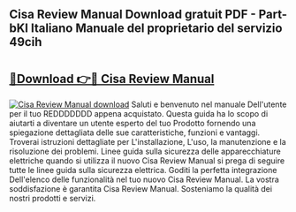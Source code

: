 ## Cisa Review Manual Download gratuit PDF - Part-bKI Italiano Manuale del proprietario del servizio 49cih

# <h2><a href="http://dfgqae.blite.top/?on=Cisa+Review+Manual">🔗Download 👉🔴 Cisa Review Manual</a></h2>

[![Cisa Review Manual download](https://i.imgur.com/lujVjoI.png)](http://dfgqae.blite.top/?on=Cisa+Review+Manual)
Saluti e benvenuto nel manuale Dell'utente per il tuo REDDDDDDD appena acquistato. Questa guida ha lo scopo di aiutarti a diventare un utente esperto del tuo Prodotto fornendo una spiegazione dettagliata delle sue caratteristiche, funzioni e vantaggi. Troverai istruzioni dettagliate per L'installazione, L'uso, la manutenzione e la risoluzione dei problemi. Linee guida sulla sicurezza delle apparecchiature elettriche quando si utilizza il nuovo Cisa Review Manual si prega di seguire tutte le linee guida sulla sicurezza elettrica. Goditi la perfetta integrazione Dell'elenco delle funzionalità nel tuo nuovo Cisa Review Manual. La vostra soddisfazione è garantita Cisa Review Manual. Sosteniamo la qualità dei nostri prodotti e servizi.
